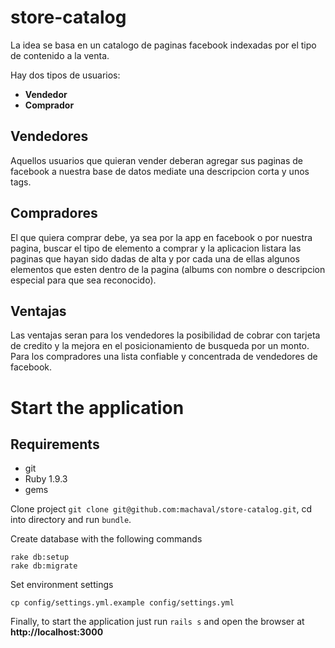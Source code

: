 store-catalog
=============

La idea se basa en un catalogo de paginas facebook indexadas por el tipo de contenido a la venta. 

Hay dos tipos de  usuarios:
* __Vendedor__
* __Comprador__ 

Vendedores
-
Aquellos usuarios que quieran vender deberan agregar sus paginas de facebook a nuestra base de datos mediate una descripcion corta y unos tags.

Compradores
-
El que quiera comprar debe, ya sea por la app en facebook o por nuestra pagina, buscar el tipo de elemento a comprar y la aplicacion listara las paginas que hayan sido dadas de alta y por cada una de ellas algunos elementos que esten dentro de la pagina (albums con nombre o descripcion especial para que sea reconocido).


Ventajas
-
Las ventajas seran para los vendedores la posibilidad de cobrar con tarjeta de credito y la mejora en el posicionamiento de busqueda por un monto. 
Para los compradores una lista confiable y concentrada de vendedores de facebook.


Start the application
=====================

Requirements
------------

* git
* Ruby 1.9.3
* gems

Clone project `git clone git@github.com:machaval/store-catalog.git`, cd into directory and run `bundle`.

Create database with the following commands

```
rake db:setup
rake db:migrate
```

Set environment settings

`cp config/settings.yml.example config/settings.yml`

Finally, to start the application just run `rails s` and open the browser at __http://localhost:3000__

